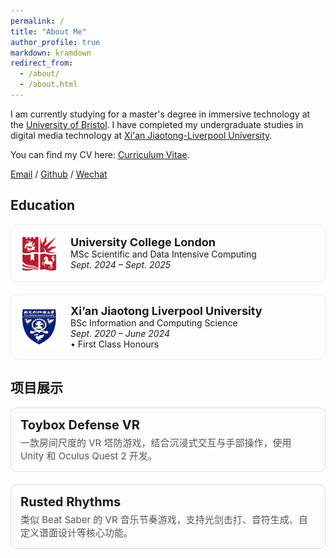 ```yaml
---
permalink: /
title: "About Me"
author_profile: true
markdown: kramdown
redirect_from: 
  - /about/
  - /about.html
---
```


I am currently studying for a master's degree in immersive technology at the [University of Bristol](https://www.bristol.ac.uk/). I have completed my undergraduate studies in digital media technology at [Xi'an Jiaotong-Liverpool University](https://www.xjtlu.edu.cn/zh).

You can find my CV here: [Curriculum Vitae](../assets/personal/bai.pdf).

[Email](hanbo_zheng@163.com) / [Github](https://github.com/bai1205) / [Wechat](../images/wechat.png) 

## Education

<div style="border:1px solid #eee; border-radius:10px; padding:15px; margin-bottom:20px; display:flex; align-items:center;">
  <img src="../images/bristol.png" alt="UCL Logo" style="width:60px; height:60px; margin-right:20px;">
  <div>
    <strong style="font-size:18px;">University College London</strong><br>
    MSc Scientific and Data Intensive Computing<br>
    <em>Sept. 2024 – Sept. 2025</em>
  </div>
</div>

<div style="border:1px solid #eee; border-radius:10px; padding:15px; margin-bottom:20px; display:flex; align-items:center;">
  <img src="../images/xjtlu.png" alt="XJTLU Logo" style="width:60px; height:60px; margin-right:20px;">
  <div>
    <strong style="font-size:18px;">Xi’an Jiaotong Liverpool University</strong><br>
    BSc Information and Computing Science<br>
    <em>Sept. 2020 – June 2024</em><br>
    • First Class Honours
  </div>
</div>

<h2>项目展示</h2>

<a href="https://github.com/bai1205/Toybox-Defense-VR" target="_blank" style="text-decoration:none; color:inherit;">

<a href="https://github.com/bai1205/Toybox-Defense-VR" target="_blank" style="text-decoration:none; color:inherit;">  
<div style="border:1px solid #ddd; border-radius:10px; padding:15px; margin-bottom:20px; transition: box-shadow 0.3s; cursor:pointer;">
    <div style="font-size:20px; font-weight:bold; margin-bottom:5px;">
      Toybox Defense VR
    </div>
    <div style="font-size:15px; color:#555;">
      一款房间尺度的 VR 塔防游戏，结合沉浸式交互与手部操作，使用 Unity 和 Oculus Quest 2 开发。
    </div>
  </div>
</a>

<a href="https://github.com/bai1205/Rusted-Rhythms" target="_blank" style="text-decoration:none; color:inherit;">
  <div style="border:1px solid #ddd; border-radius:10px; padding:15px; margin-bottom:20px; transition: box-shadow 0.3s; cursor:pointer;">
    <div style="font-size:20px; font-weight:bold; margin-bottom:5px;">
      Rusted Rhythms
    </div>
    <div style="font-size:15px; color:#555;">
      类似 Beat Saber 的 VR 音乐节奏游戏，支持光剑击打、音符生成、自定义谱面设计等核心功能。
    </div>
  </div>
</a>



